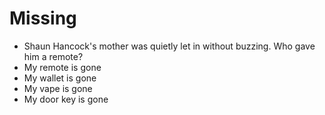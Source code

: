 # Missing 

- Shaun Hancock's mother was quietly let in without buzzing. Who gave him a remote?
 - My remote is gone
 - My wallet is gone
 - My vape is gone
 - My door key is gone
 